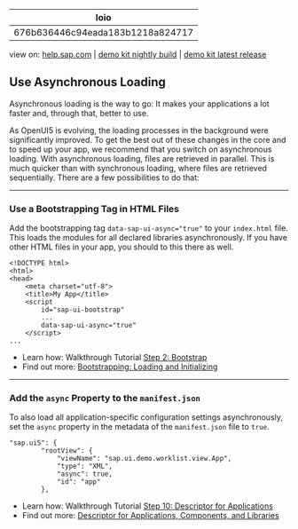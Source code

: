 | loio |
| -----|
| 676b636446c94eada183b1218a824717 |

<div id="loio">

view on: [help.sap.com](https://help.sap.com/viewer/DRAFT/3237636b137e43519a20ad5513c49ccb/latest/en-US/676b636446c94eada183b1218a824717.html) | [demo kit nightly build](https://openui5nightly.hana.ondemand.com/#/topic/676b636446c94eada183b1218a824717) | [demo kit latest release](https://openui5.hana.ondemand.com/#/topic/676b636446c94eada183b1218a824717)</div>
<!-- loio676b636446c94eada183b1218a824717 -->

## Use Asynchronous Loading

Asynchronous loading is the way to go: It makes your applications a lot faster and, through that, better to use.

As OpenUI5 is evolving, the loading processes in the background were significantly improved. To get the best out of these changes in the core and to speed up your app, we recommend that you switch on asynchronous loading. With asynchronous loading, files are retrieved in parallel. This is much quicker than with synchronous loading, where files are retrieved sequentially. There are a few possibilities to do that:

***

<a name="loio676b636446c94eada183b1218a824717__section_ykw_py5_zfb"/>

### Use a Bootstrapping Tag in HTML Files

Add the bootstrapping tag `data-sap-ui-async="true"` to your `index.html` file. This loads the modules for all declared libraries asynchronously. If you have other HTML files in your app, you should to this there as well.

```lang-html
<!DOCTYPE html>
<html>
<head>
	<meta charset="utf-8">
	<title>My App</title>
	<script
		id="sap-ui-bootstrap"
		...
		data-sap-ui-async="true"
	</script>
...
```

-   Learn how: Walkthrough Tutorial [Step 2: Bootstrap](Step_2_Bootstrap_fe12df2.md)
-   Find out more: [Bootstrapping: Loading and Initializing](Bootstrapping_Loading_and_Initializing__a04b0d1.md)

***

### Add the `async` Property to the `manifest.json`

To also load all application-specific configuration settings asynchronously, set the `async` property in the metadata of the `manifest.json` file to `true`.

```lang-js
"sap.ui5": {
		"rootView": {
			"viewName": "sap.ui.demo.worklist.view.App",
			"type": "XML",
			"async": true,
			"id": "app"
		},
```

-   Learn how: Walkthrough Tutorial [Step 10: Descriptor for Applications](Step_10_Descriptor_for_Applications_8f93bf2.md)
-   Find out more: [Descriptor for Applications, Components, and Libraries](Descriptor_for_Applications,_Components,_and_Libraries_be0cf40.md)


